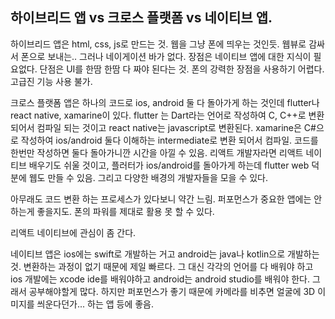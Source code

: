 ## 하이브리드 앱 vs 크로스 플랫폼 vs 네이티브 앱.

하이브리드 앱은 html, css, js로 만드는 것. 웹을 그냥 폰에 띄우는 것인듯. 웹뷰로 감싸서 폰으로 보내는.. 그러나 네이게이션 바가 없다.
장점은 네이티브 앱에 대한 지식이 필요없다. 단점은 UI를 한땀 한땀 다 짜야 된다는 것.
폰의 강력한 장점을 사용하기 어렵다. 고급진 기능 사용 불가.


크로스 플랫폼 앱은 하나의 코드로 ios, android 둘 다 돌아가게 하는 것인데
flutter나 react native, xamarine이 있다.
flutter 는 Dart라는 언어로 작성하여 C, C++로 변환 되어서 컴파일 되는 것이고 react native는 javascript로 변환된다.
xamarine은 C#으로 작성하여 ios/android 둘다 이해하는 intermediate로 변환 되어서 컴파일.
코드를 한번만 작성하면 둘다 돌아가니깐 시간을 아낄 수 있음.
리액트 개발자라면 리액트 네이티브 배우기도 쉬울 것이고, 플러터가 ios/android를 돌아가게 하는데  flutter web 덕분에 웹도 만들 수 있음. 그리고 다양한 배경의 개발자들을 모을 수 있다.

아무래도 코드 변환 하는 프로세스가 있다보니 약간 느림. 퍼포먼스가 중요한 앱에는 안 하는게 좋을지도. 폰의 파워를 제대로 활용 못 할 수 있다.

리액트 네이티브에 관심이 좀 간다.


네이티브 앱은 ios에는 swift로 개발하는 거고 android는 java나 kotlin으로 개발하는 것.
변환하는 과정이 없기 때문에 제일 빠르다. 그 대신 각각의 언어를 다 배워야 하고 ios 개발에는 xcode ide를 배워야하고 android는 android studio를 배워야 한다.
그래서 공부해야할게 많다. 하지만 퍼포먼스가 좋기 때문에 카메라를 비추면 얼굴에 3D 이미지를 씌운다던가... 하는 앱 등에 좋음.